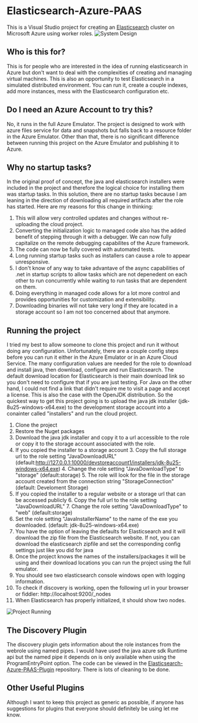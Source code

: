 Elasticsearch-Azure-PAAS
========================

This is a Visual Studio project for creating an [Elasticsearch](http://http://www.elasticsearch.org) cluster on Microsoft Azure using worker roles. 
![System Design](https://garvincasimir.files.wordpress.com/2014/10/elasticsearch-paas.png "Project Conceptual Design")

Who is this for?
---------------------------
This is for people who are interested in the idea of running elasticsearch in Azure but don't want to deal with the complexities of creating and managing virtual machines. This is also an opportunity to test Elasticsearch in a simulated distributed environment. You can run it, create a couple indexes, add more instances, mess with the Elasticsearch configuration etc. 


Do I need an Azure Account to try this?
---------------------------------------
No, it runs in the full Azure Emulator. The project is designed to work with azure files service for data and snapshots but falls back to a resource folder in the Azure Emulator. Other than that, there is no significant difference between running this project on the Azure Emulator and publishing it to Azure. 

Why no startup tasks?
----------------------
In the original proof of concept, the java and elasticsearch installers were included in the project and therefore the logical choice for installing them was startup tasks. In this solution, there are no startup tasks because I am leaning in the direction of downloading all required artifacts after the role has started. Here are my reasons for this change in thinking: 

1. This will allow very controlled updates and changes without re-uploading the cloud project. 
2. Converting the initialization logic to managed code also has the added benefit of stepping through it with a debugger. We can now fully capitalize on the remote debugging capabilites of the Azure framework.
3. The code can now be fully covered with automated tests.  
4. Long running startup tasks such as installers can cause a role to appear unresponsive.
5. I don't know of any way to take advantave of the async capabilities of .net in startup scripts to allow tasks which are not depenedent on each other to run concurrently while waiting to run tasks that are dependent on them.
6. Doing everything in managed code allows for a lot more control and provides opportunities for customization and extensibility.
7. Downloading binaries will not take very long if they are located in a storage account so I am not too concerned about that anymore.


Running the project
-------------------
I tried my best to allow someone to clone this project and run it without doing any configuration. Unfortunately, there are a couple config steps before you can run it either in the Azure Emulator or in an Azure Cloud Service. The many configuration values are needed for the role to download and install java, then download, configure and run Elasticsearch. The default download location for Elasticsearch is their main download link so you don't need to configure that if you are just testing. For Java on the other hand, I could not find a link that didn't require me to visit a page and accept a license. This is also the case with the OpenJDK distribution. So the quickest way to get this project going is to upload the java jdk installer (jdk-8u25-windows-x64.exe) to the development storage account into a conainter called "installers" and run the cloud project.

1. Clone the project
2. Restore the Nuget packages
2. Download the java jdk installer and copy it to a url accessible to the role or copy it to the storage account associated with the role. 
  2. If you copied the installer to a storage account 
    3. Copy the full storage url to the role setting "JavaDownloadURL" (default:http://127.0.0.1:10000/devstoreaccount1/installers/jdk-8u25-windows-x64.exe)
    4. Change the role setting "JavaDownloadType" to "storage" (default:storage)
    5. The role will look for the file in the storage account created from the connection string "StorageConnection" (default: Develoment Storage)
  5. If you copied the installer to a regular website or a storage url that can be accessed publicly
    6. Copy the full url to the role setting "JavaDownloadURL"
    7. Change the role setting "JavaDownloadType" to "web" (default:storage)
8. Set the role setting "JavaInstallerName" to the name of the exe you downloaded. (default: jdk-8u25-windows-x64.exe)
9. You have the option of leaving the defaults for Elasticsearch and it will download the zip file from the Elasticsearch website. If not, you can download the elasticsearch zipfile and set the corresponding config settings just like you did for java
10. Once the project knows the names of the installers/packages it will be using and their download locations you can run the project using the full emulator.
11. You should see two elasticsearch console windows open with logging information. 
12. To check if discovery is working, open the following url in your browser or fiddler: http://localhost:9200/_nodes
  13. When Elasticsearch has properly initialized, it should show two nodes.  

![Project Running](https://garvincasimir.files.wordpress.com/2014/11/elasticsearch-azure-paas-running1.png "Running in Emulator with Fiddler for test")

The Discovery Plugin
-----------------------
The discovery plugin gets information about the role instances from the webrole using named pipes. I would have used the java azure sdk Runtime api but the named pipe it depends on is only available when using the ProgramEntryPoint option. The code can be viewed in the [Elasticsearch-Azure-PAAS-Plugin](https://github.com/garvincasimir/Elasticsearch-Azure-PAAS-Plugin) repository. There is lots of cleaning to be done. 

Other Useful Plugins
-----------------------
Although I want to keep this project as generic as possible, if anyone has suggestions for plugins that everyone should definitely be using let me know.

